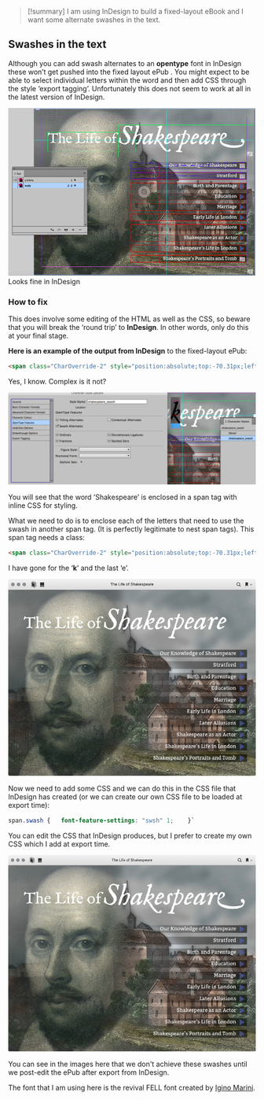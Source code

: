 > [!summary] 
> I am using InDesign to build a fixed-layout eBook and I want some alternate swashes in the text. 

## Swashes in the text

Although you can add swash alternates to an **opentype** font in InDesign these won’t get pushed into the fixed layout ePub . You might expect to be able to select individual letters within the word and then add CSS through the style ‘export tagging’. Unfortunately this does not seem to work at all in the latest version of InDesign.

![Looks fine in InDesign](../media/Pasted%20image%2020240222154618.png)
Looks fine in InDesign

### How to fix

This does involve some editing of the HTML as well as the CSS, so beware that you will break the ‘round trip’ to **InDesign**. In other words, only do this at your final stage.

**Here is an example of the output from InDesign** to the fixed-layout ePub:

```html
<span class="CharOverride-2" style="position:absolute;top:-70.31px;left:0px;letter-spacing:-0.64px;">Shakespeare</span>`
```
Yes, I know. Complex is it not?

![](../media/Pasted%20image%2020240222154706.png)

You will see that the word ’Shakespeare’ is enclosed in a span tag with inline CSS for styling.

What we need to do is to enclose each of the letters that need to use the swash in another span tag. (It is perfectly legitimate to nest span tags). This span tag needs a class:

```html
<span class="CharOverride-2" style="position:absolute;top:-70.31px;left:0px;letter-spacing:-0.64px;">   Sha<span class="swash">k</span>espear <span class="swash"> e</span>   </span>`
```
I have gone for the ‘**k**’ and the last ‘e’.

![](../media/Pasted%20image%2020240222154731.png)

Now we need to add some CSS and we can do this in the CSS file that InDesign has created (or we can create our own CSS file to be loaded at export time):

```css
span.swash {   font-feature-settings: "swsh" 1;    }` 
```
You can edit the CSS that InDesign produces, but I prefer to create my own CSS which I add at export time.

![](../media/Pasted%20image%2020240222154801.png)

You can see in the images here that we don't achieve these swashes until we post-edit the ePub after export from InDesign.

The font that I am using here is the revival FELL font created by [Igino Marini](http://iginomarini.com/fell/ "See the web site for this font").